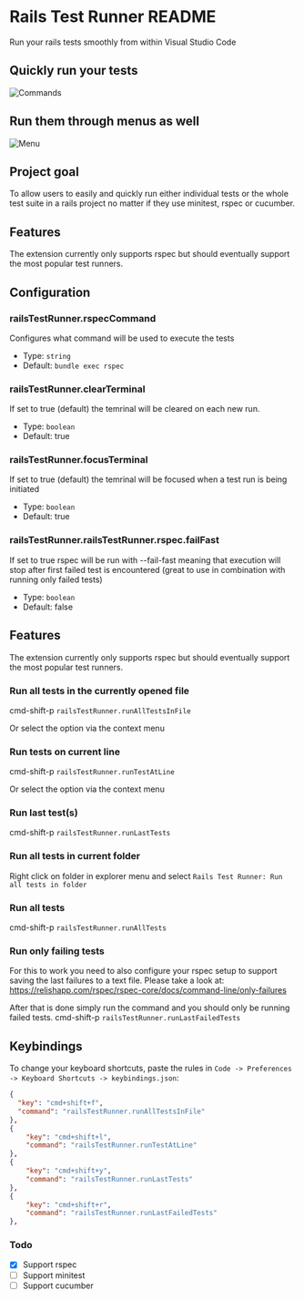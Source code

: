 # Rails Test Runner README

Run your rails tests smoothly from within Visual Studio Code

## Quickly run your tests
![Commands](https://github.com/Pallinder/rails-test-runner/raw/master/images/rails-test-runner-commands.gif)

## Run them through menus as well
![Menu](https://github.com/Pallinder/rails-test-runner/raw/master/images/rails-test-runner-menu.gif)

## Project goal
To allow users to easily and quickly run either individual tests
or the whole test suite in a rails project no matter if they use
minitest, rspec or cucumber.

## Features
The extension currently only supports rspec but should eventually
support the most popular test runners.

## Configuration
### railsTestRunner.rspecCommand
Configures what command will be used to execute the tests

* Type: `string`
* Default: `bundle exec rspec`

### railsTestRunner.clearTerminal
If set to true (default) the temrinal will be cleared on each new run.

* Type: `boolean`
* Default: true

### railsTestRunner.focusTerminal
If set to true (default) the temrinal will be focused when a test run is being initiated

* Type: `boolean`
* Default: true


### railsTestRunner.railsTestRunner.rspec.failFast
If set to true rspec will be run with --fail-fast meaning that execution will stop after
first failed test is encountered (great to use in combination with running only failed tests)

* Type: `boolean`
* Default: false

## Features
The extension currently only supports rspec but should eventually
support the most popular test runners.

### Run all tests in the currently opened file
cmd-shift-p `railsTestRunner.runAllTestsInFile`

Or select the option via the context menu

### Run tests on current line
cmd-shift-p `railsTestRunner.runTestAtLine`

Or select the option via the context menu

### Run last test(s)
cmd-shift-p `railsTestRunner.runLastTests`

### Run all tests in current folder
Right click on folder in explorer menu and select `Rails Test Runner: Run all tests in folder`

### Run all tests
cmd-shift-p `railsTestRunner.runAllTests`

### Run only failing tests
For this to work you need to also configure your rspec setup to support
saving the last failures to a text file. Please take a look at: https://relishapp.com/rspec/rspec-core/docs/command-line/only-failures

After that is done simply run the command and you should only be running failed tests.
cmd-shift-p `railsTestRunner.runLastFailedTests`

## Keybindings
To change your keyboard shortcuts, paste the rules in `Code -> Preferences -> Keyboard Shortcuts -> keybindings.json`:

```json
{
  "key": "cmd+shift+f",
  "command": "railsTestRunner.runAllTestsInFile"
},
{
    "key": "cmd+shift+l",
    "command": "railsTestRunner.runTestAtLine"
},
{
    "key": "cmd+shift+y",
    "command": "railsTestRunner.runLastTests"
},
{
    "key": "cmd+shift+r",
    "command": "railsTestRunner.runLastFailedTests"
},

```

### Todo
- [x] Support rspec
- [ ] Support minitest
- [ ] Support cucumber
